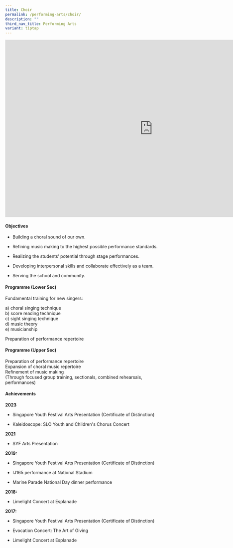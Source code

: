 ```yaml
---
title: Choir
permalink: /performing-arts/choir/
description: ""
third_nav_title: Performing Arts
variant: tiptap
---
```

<div class="iframe-wrapper">
<iframe height="569" width="946" allowfullscreen="true" frameborder="0" src="https://docs.google.com/presentation/d/e/2PACX-1vQqZhuj1obKQNy2wgGz79VWYngukk7koifvY1jMXJtnc-1caAGYtqoqm95jp-ihPA/embed?start=false&amp;loop=false&amp;delayms=3000"></iframe>
</div>
<h4>Objectives</h4>
<ul data-tight="true" class="tight">
<li>
<p>Building a choral sound of our own.</p>
</li>
<li>
<p>Refining music making to the highest possible performance standards.</p>
</li>
<li>
<p>Realizing the students’ potential through stage performances.</p>
</li>
<li>
<p>Developing interpersonal skills and collaborate effectively as a team.</p>
</li>
<li>
<p>Serving the school and community.</p>
</li>
</ul>
<h4>Programme (Lower Sec)</h4>
<p>Fundamental training for new singers:</p>
<p>a) choral singing technique
<br>b) score reading technique
<br>c) sight singing technique
<br>d) music theory
<br>e) musicianship</p>
<p>Preparation of performance repertoire</p>
<h4>Programme (Upper Sec)</h4>
<p>Preparation of performance repertoire
<br>Expansion of choral music repertoire
<br>Refinement of music making
<br>(Through focused group training, sectionals, combined rehearsals, performances)</p>
<h4>Achievements</h4>
<p><strong>2023</strong>
</p>
<ul data-tight="true" class="tight">
<li>
<p>Singapore Youth Festival Arts Presentation (Certificate of Distinction)</p>
</li>
<li>
<p>Kaleidoscope: SLO Youth and Children's Chorus Concert</p>
</li>
</ul>
<p><strong>2021</strong>
</p>
<ul data-tight="true" class="tight">
<li>
<p>SYF Arts Presentation</p>
</li>
</ul>
<p><strong>2019:</strong>
</p>
<ul data-tight="true" class="tight">
<li>
<p>Singapore Youth Festival Arts Presentation (Certificate of Distinction)</p>
</li>
<li>
<p>IJ165 performance at National Stadium</p>
</li>
<li>
<p>Marine Parade National Day dinner performance</p>
</li>
</ul>
<p><strong>2018:</strong>
</p>
<ul data-tight="true" class="tight">
<li>
<p>Limelight Concert at Esplanade</p>
</li>
</ul>
<p><strong>2017:</strong>
</p>
<ul data-tight="true" class="tight">
<li>
<p>Singapore Youth Festival Arts Presentation (Certificate of Distinction)</p>
</li>
<li>
<p>Evocation Concert: The Art of Giving</p>
</li>
<li>
<p>Limelight Concert at Esplanade</p>
</li>
</ul>
<p></p>